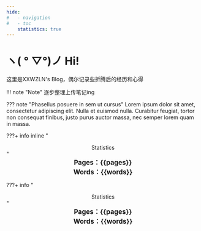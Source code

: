 ```yaml
---
hide:
#   - navigation
#   - toc
    statistics: true
---
```



# ヽ( ° ▽°)ノ Hi!

这里是XXWZLN's Blog，偶尔记录些折腾后的经历和心得


!!! note "Note"
    逐步整理上传笔记ing


??? note "Phasellus posuere in sem ut cursus"
    Lorem ipsum dolor sit amet, consectetur adipiscing elit. Nulla et euismod
    nulla. Curabitur feugiat, tortor non consequat finibus, justo purus auctor
    massa, nec semper lorem quam in massa.
    
???+ info inline "<center>Statistics</center> "
    <div style="font-size:17px;font-weight:bold"><center>Pages：{{pages}} </center></div>
    <div style="font-size:17px;font-weight:bold"><center>Words：{{words}} </center></div>


???+ info  "<center>Statistics</center> "
    <div style="font-size:17px;font-weight:bold"><center>Pages：{{pages}} </center></div>
    <div style="font-size:17px;font-weight:bold"><center>Words：{{words}} </center></div>